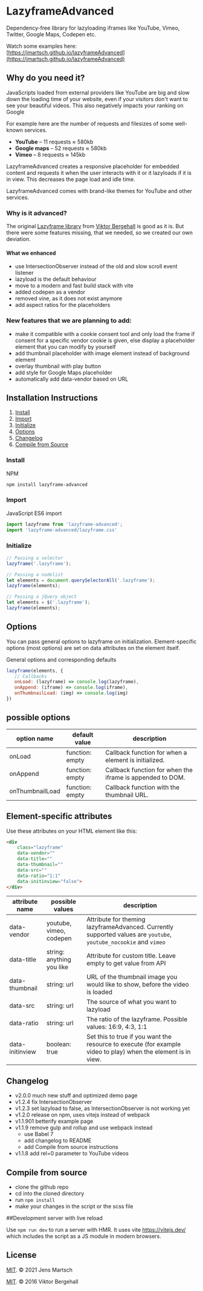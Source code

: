 # LazyframeAdvanced

[comment]: <> ([![npm version]&#40;https://badge.fury.io/js/lazyframeAdvanced.svg&#41;]&#40;https://badge.fury.io/js/lazyframeAdvanced&#41;)

Dependency-free library for lazyloading iframes like YouTube, Vimeo, Twitter, Google Maps, Codepen etc.

Watch some examples here: [https://jmartsch.github.io/lazyframeAdvanced](https://jmartsch.github.io/lazyframeAdvanced)

## Why do you need it?

JavaScripts loaded from external providers like YouTube are big and slow down the loading time of your website, even if your visitors don't want to see your beautiful videos.
This also negatively impacts your ranking on Google

For example here are the number of requests and filesizes of some well-known services.

* **YouTube** – 11 requests ≈ 580kb
* **Google maps** – 52 requests ≈ 580kb
* **Vimeo** – 8 requests ≈ 145kb

LazyframeAdvanced creates a responsive placeholder for embedded content and requests it when the user interacts with it or it lazyloads if it is in view. This decreases the page load and idle time.

LazyframeAdvanced comes with brand-like themes for YouTube and other services.

### Why is it advanced?

The original [Lazyframe library](https://github.com/vb/lazyframe) from [Viktor Bergehall](https://github.com/vb) is good as it is.
But there were some features missing, that we needed, so we created our own deviation.

#### What we enhanced

* use IntersectionObserver instead of the old and slow scroll event listener
* lazyload is the default behaviour
* move to a modern and fast build stack with vite
* added codepen as a vendor
* removed vine, as it does not exist anymore
* add aspect ratios for the placeholders


###  New features that we are planning to add:
* make it compatible with a cookie consent tool and only load the frame if consent for a specific vendor cookie is given, else display a placeholder element that you can modify by yourself
* add thumbnail placeholder with image element instead of background element
* overlay thumbnail with play button
* add style for Google Maps placeholder
* automatically add data-vendor based on URL

## Installation Instructions
1. [Install](#install)
2. [Import](#import)
3. [Initialize](#Initialize)
4. [Options](#options)
5. [Changelog](#changelog)
5. [Compile from Source](#compile-from-source)

### Install

NPM

```bash
npm install lazyframe-advanced
```

### Import

JavaScript ES6 import

```js
import lazyframe from 'lazyframe-advanced';
import 'lazyframe-advanced/lazyframe.css'
```

[comment]: <> (Include the library directly. Currently does not work because there is no minified standalone version. )

[comment]: <> (```html)

[comment]: <> (<script src="dist/lazyframe.min.js"></script>)

[comment]: <> (```)

[comment]: <> (Sass import)

[comment]: <> (```sass)

[comment]: <> (@import 'src/scss/lazyframe';)

[comment]: <> (```)

[comment]: <> (Include CSS in HTML)

[comment]: <> (```html)

[comment]: <> (<link rel="stylesheet" href="dist/lazyframe.css">)

[comment]: <> (```)

### Initialize

```js
// Passing a selector
lazyframe('.lazyframe');

// Passing a nodelist
let elements = document.querySelectorAll('.lazyframe');
lazyframe(elements);

// Passing a jQuery object
let elements = $('.lazyframe');
lazyframe(elements);
```

## Options

You can pass general options to lazyframe on initialization. Element-specific options (most options) are set on data attributes on the element itself.

General options and corresponding defaults

```js
lazyframe(elements, {
   // Callbacks
   onLoad: (lazyframe) => console.log(lazyframe),
   onAppend: (iframe) => console.log(iframe),
   onThumbnailLoad: (img) => console.log(img)
})
```
## possible options

| option name | default value | description |
|---|---|---|
| onLoad | function: empty | Callback function for when a element is initialized. 
| onAppend | function: empty | Callback function for when the iframe is appended to DOM. 
| onThumbnailLoad | function: empty | Callback function with the thumbnail URL. 


## Element-specific attributes

Use these attributes on your HTML element like this:

```html
<div
    class="lazyframe"
    data-vendor=""
    data-title=""
    data-thumbnail=""
    data-src=""
    data-ratio="1:1"
    data-initinview="false">
</div>
```

| attribute name | possible values | description |
|---|---|---|
| data-vendor | youtube, vimeo, codepen | Attribute for theming lazyframeAdvanced. Currently supported values are `youtube`, `youtube_nocookie` and `vimeo`
| data-title | string: anything you like | Attribute for custom title. Leave empty to get value from API 
| data-thumbnail | string: url | URL of the thumbnail image you would like to show, before the video is loaded 
| data-src | string: url | The source of what you want to lazyload
| data-ratio | string: url | The ratio of the lazyframe. Possible values: 16:9, 4:3, 1:1
| data-initinview | boolean: true | Set this to true if you want the resource to execute (for example video to play) when the element is in view.

## Changelog
* v2.0.0 much new stuff and optimized demo page
* v1.2.4 fix IntersectionObserver
* v1.2.3 set lazyload to false, as IntersectionObserver is not working yet
* v1.2.0 release on npm, uses vitejs instead of webpack
* v1.1.901 betterify example page
* v1.1.9 remove gulp and rollup and use webpack instead
    * use Babel 7
    * add changelog to README
    * add Compile from source instructions
* v1.1.8 add rel=0 parameter to YouTube videos

## Compile from source
* clone the github repo
* cd into the cloned directory
* run `npm install`
* make your changes in the script or the scss file
  
##Development server with live reload
 
Use `npm run dev` to run a server with HMR. It uses vite https://vitejs.dev/ which includes the script as a JS module in modern browsers.

## License

[MIT](https://opensource.org/licenses/MIT). © 2021 Jens Martsch

[MIT](https://opensource.org/licenses/MIT). © 2016 Viktor Bergehall
